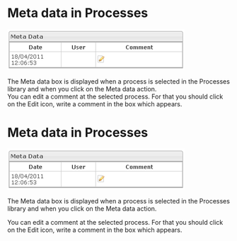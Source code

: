 <!--
author:
    - 'Jérôme Bogaerts'
created_at: '2012-04-17 14:24:51'
updated_at: '2013-03-13 14:28:36'
tags:
    - 'Manage Processes'
-->

Meta data in Processes
======================

![](../resources/processes-metadata.png)

The Meta data box is displayed when a process is selected in the Processes library and when you click on the Meta data action.\
You can edit a comment at the selected process. For that you should click on the Edit icon, write a comment in the box which appears.

Meta data in Processes
======================

![](../resources/processes-metadata.png)

The Meta data box is displayed when a process is selected in the Processes library and when you click on the Meta data action.<br/>

You can edit a comment at the selected process. For that you should click on the Edit icon, write a comment in the box which appears.


